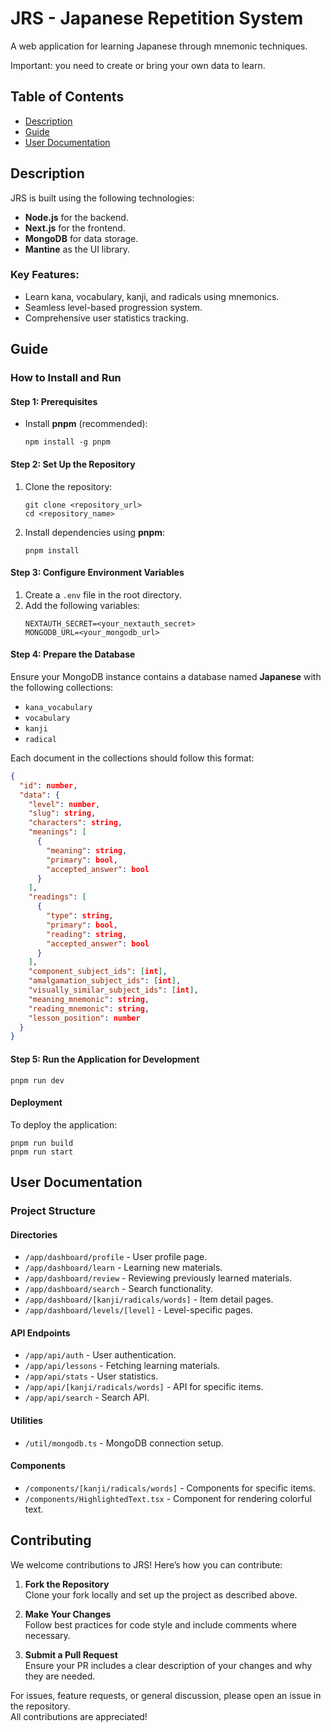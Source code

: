 # JRS - Japanese Repetition System

A web application for learning Japanese through mnemonic techniques.

Important: you need to create or bring your own data to learn.

## Table of Contents

- [Description](#description)
- [Guide](#guide)
- [User Documentation](#user-documentation)

## Description

JRS is built using the following technologies:  
- **Node.js** for the backend.  
- **Next.js** for the frontend.  
- **MongoDB** for data storage.  
- **Mantine** as the UI library.  

### Key Features:
- Learn kana, vocabulary, kanji, and radicals using mnemonics.
- Seamless level-based progression system.
- Comprehensive user statistics tracking.

## Guide

### How to Install and Run

#### Step 1: Prerequisites
- Install **pnpm** (recommended):  
  ```shell
  npm install -g pnpm
  ```

#### Step 2: Set Up the Repository
1. Clone the repository:
   ```shell
   git clone <repository_url>
   cd <repository_name>
   ```
2. Install dependencies using **pnpm**:
   ```shell
   pnpm install
   ```

#### Step 3: Configure Environment Variables
1. Create a `.env` file in the root directory.
2. Add the following variables:
   ```env
   NEXTAUTH_SECRET=<your_nextauth_secret>
   MONGODB_URL=<your_mongodb_url>
   ```

#### Step 4: Prepare the Database
Ensure your MongoDB instance contains a database named **Japanese** with the following collections:
- `kana_vocabulary`
- `vocabulary`
- `kanji`
- `radical`

Each document in the collections should follow this format:

```json
{
  "id": number,
  "data": {
    "level": number,
    "slug": string,
    "characters": string,
    "meanings": [
      {
        "meaning": string,
        "primary": bool,
        "accepted_answer": bool
      }
    ],
    "readings": [
      {
        "type": string,
        "primary": bool,
        "reading": string,
        "accepted_answer": bool
      }
    ],
    "component_subject_ids": [int],
    "amalgamation_subject_ids": [int],
    "visually_similar_subject_ids": [int],
    "meaning_mnemonic": string,
    "reading_mnemonic": string,
    "lesson_position": number
  }
}
```

#### Step 5: Run the Application for Development
```shell
pnpm run dev
```

#### Deployment
To deploy the application:
```shell
pnpm run build
pnpm run start
```

## User Documentation

### Project Structure
#### Directories
- `/app/dashboard/profile` - User profile page.
- `/app/dashboard/learn` - Learning new materials.
- `/app/dashboard/review` - Reviewing previously learned materials.
- `/app/dashboard/search` - Search functionality.
- `/app/dashboard/[kanji/radicals/words]` - Item detail pages.
- `/app/dashboard/levels/[level]` - Level-specific pages.

#### API Endpoints
- `/app/api/auth` - User authentication.
- `/app/api/lessons` - Fetching learning materials.
- `/app/api/stats` - User statistics.
- `/app/api/[kanji/radicals/words]` - API for specific items.
- `/app/api/search` - Search API.

#### Utilities
- `/util/mongodb.ts` - MongoDB connection setup.

#### Components
- `/components/[kanji/radicals/words]` - Components for specific items.
- `/components/HighlightedText.tsx` - Component for rendering colorful text.


## Contributing

We welcome contributions to JRS! Here’s how you can contribute:

1. **Fork the Repository**  
   Clone your fork locally and set up the project as described above.

2. **Make Your Changes**  
   Follow best practices for code style and include comments where necessary.

3. **Submit a Pull Request**  
   Ensure your PR includes a clear description of your changes and why they are needed.

For issues, feature requests, or general discussion, please open an issue in the repository.  
All contributions are appreciated!
